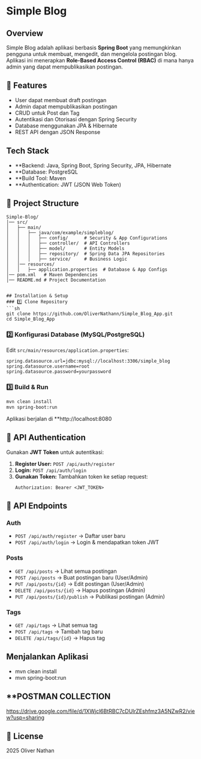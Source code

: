 # Simple Blog

## Overview
Simple Blog adalah aplikasi berbasis **Spring Boot** yang memungkinkan pengguna untuk membuat, mengedit, dan mengelola postingan blog. Aplikasi ini menerapkan **Role-Based Access Control (RBAC)** di mana hanya admin yang dapat mempublikasikan postingan.

## 🚀 Features
- User dapat membuat draft postingan
- Admin dapat mempublikasikan postingan
- CRUD untuk Post dan Tag
- Autentikasi dan Otorisasi dengan Spring Security
- Database menggunakan JPA & Hibernate
- REST API dengan JSON Response

## Tech Stack
- **Backend:  Java, Spring Boot, Spring Security, JPA, Hibernate
- **Database: PostgreSQL
- **Build Tool:  Maven
- **Authentication: JWT (JSON Web Token)

## 📂 Project Structure
```
Simple-Blog/
│── src/
│   ├── main/
│   │   ├── java/com/example/simpleblog/
│   │   │   ├── config/      # Security & App Configurations
│   │   │   ├── controller/  # API Controllers
│   │   │   ├── model/       # Entity Models
│   │   │   ├── repository/  # Spring Data JPA Repositories
│   │   │   ├── service/     # Business Logic
│   │── resources/
│   │   ├── application.properties  # Database & App Configs
│── pom.xml   # Maven Dependencies
│── README.md # Project Documentation


## Installation & Setup
### 1️⃣ Clone Repository
```sh
git clone https://github.com/OliverNathann/Simple_Blog_App.git
cd Simple_Blog_App
```

### 2️⃣ Konfigurasi Database (MySQL/PostgreSQL)
Edit `src/main/resources/application.properties`:
```properties
spring.datasource.url=jdbc:mysql://localhost:3306/simple_blog
spring.datasource.username=root
spring.datasource.password=yourpassword
```

### 3️⃣ Build & Run
```sh
mvn clean install
mvn spring-boot:run
```
Aplikasi berjalan di **http://localhost:8080

## 🔐 API Authentication
Gunakan **JWT Token** untuk autentikasi:
1. **Register User:** `POST /api/auth/register`
2. **Login:** `POST /api/auth/login`
3. **Gunakan Token:** Tambahkan token ke setiap request:
   ```http
   Authorization: Bearer <JWT_TOKEN>
   ```

## 📌 API Endpoints
### **Auth**
- `POST /api/auth/register` → Daftar user baru
- `POST /api/auth/login` → Login & mendapatkan token JWT

### **Posts**
- `GET /api/posts` → Lihat semua postingan
- `POST /api/posts` → Buat postingan baru (User/Admin)
- `PUT /api/posts/{id}` → Edit postingan (User/Admin)
- `DELETE /api/posts/{id}` → Hapus postingan (Admin)
- `PUT /api/posts/{id}/publish` → Publikasi postingan (Admin)

### **Tags**
- `GET /api/tags` → Lihat semua tag
- `POST /api/tags` → Tambah tag baru
- `DELETE /api/tags/{id}` → Hapus tag

## **Menjalankan Aplikasi**
- mvn clean install
- mvn spring-boot:run

## **POSTMAN COLLECTION
https://drive.google.com/file/d/1XWjcl6BtRBC7cDUlrZEshfmz3A5NZwR2/view?usp=sharing

## 📝 License
2025 Oliver Nathan
